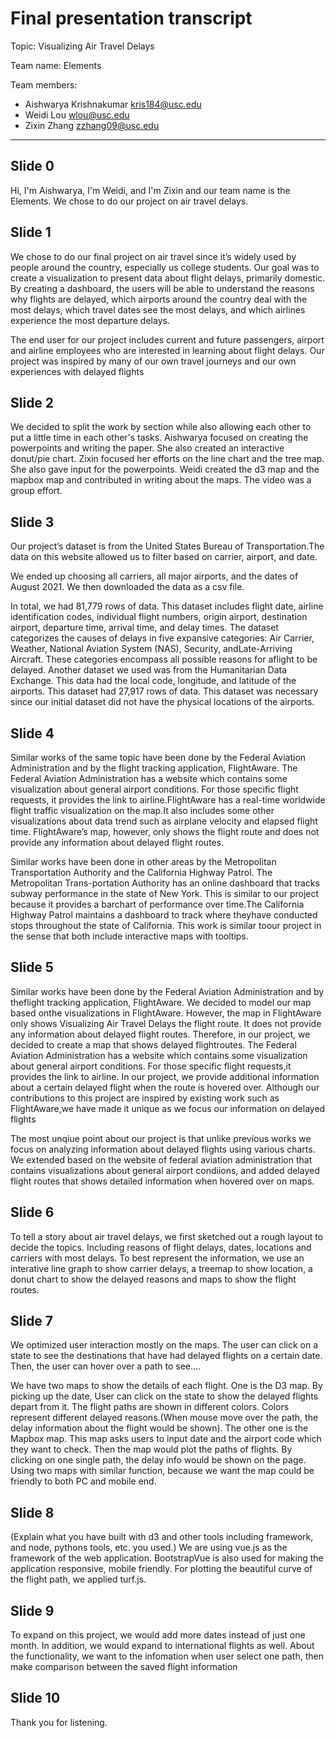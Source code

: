 # Final presentation transcript

Topic: Visualizing Air Travel Delays 

Team name: Elements

Team members:

- Aishwarya Krishnakumar <kris184@usc.edu>
- Weidi Lou <wlou@usc.edu>
- Zixin Zhang <zzhang09@usc.edu>

---

## Slide 0

Hi, I'm Aishwarya, I'm Weidi, and I'm Zixin and our team name is the Elements. We chose to do our project on air travel delays.

## Slide 1
We chose to do our final project on air travel since it’s widely used by people around the country, especially us college students. Our goal was to create a visualization  to  present  data  about  flight  delays,  primarily  domestic.  By  creating  a dashboard, the users will be able to understand the reasons why flights are delayed, which airports around the country deal with the most delays, which travel dates see the most delays, and which airlines experience the most departure delays.

The  end  user  for  our  project  includes  current  and  future  passengers,  airport and airline employees  who  are  interested  in  learning  about  flight delays. Our project was inspired by many of our own travel journeys and our own experiences with delayed flights

## Slide 2

We decided to split the work by section while also allowing each other to put a little time in each other's tasks. Aishwarya focused on creating the powerpoints and writing the paper. She also created an interactive donut/pie chart. Zixin focused her efforts on the line chart and the tree map. She also gave input for the powerpoints. Weidi created the d3 map and the mapbox map and contributed in writing about the maps. The video was a group effort.

## Slide 3

Our project’s dataset is from the United States Bureau of Transportation.The data on this website allowed us to filter based on carrier, airport, and date.

We ended up choosing all carriers, all major airports, and the dates of August 2021. We then downloaded the data as a csv file. 

In total, we had 81,779 rows of data. This dataset includes flight date, airline identification codes, individual flight numbers, origin airport, destination airport, departure time, arrival time, and delay times. The dataset categorizes the causes of delays in five expansive categories: Air Carrier, Weather, National Aviation System (NAS), Security, andLate-Arriving  Aircraft.  These  categories  encompass  all  possible  reasons  for  aflight to be delayed. Another dataset we used was from the Humanitarian Data Exchange. This data had the local code, longitude, and latitude of the airports. This dataset had 27,917 rows of data. This dataset was necessary since our initial dataset did not have the physical locations of the airports.

## Slide 4

Similar works of the same topic have been done by the Federal Aviation Administration and by the flight tracking application, FlightAware. The Federal Aviation Administration has a website which contains some visualization about general airport conditions. For those specific flight requests, it provides the link to airline.FlightAware has a real-time worldwide flight traffic visualization on the map.It  also  includes  some  other  visualizations  about  data  trend  such  as  airplane velocity  and  elapsed  flight  time.  FlightAware’s  map,  however,  only  shows  the flight route and does not provide any information about delayed flight routes.

Similar works have been done in other areas by the Metropolitan Transportation Authority and the California Highway Patrol. The Metropolitan Trans-portation Authority has an online dashboard that tracks subway performance in the state of New York. This is similar to our project because it provides a barchart of performance over time.The California Highway Patrol maintains a dashboard to track where theyhave conducted stops throughout the state of California. This work is similar toour project in the sense that both include interactive maps with tooltips.

## Slide 5

Similar works have been done by the Federal Aviation Administration and by theflight tracking application, FlightAware. We decided to model our map based onthe visualizations in FlightAware. However, the map in FlightAware only shows
Visualizing Air Travel Delays the flight route. It does not provide any information about delayed flight routes. Therefore, in our project, we decided to create a map that shows delayed flightroutes. The  Federal  Aviation  Administration  has  a  website  which  contains  some visualization about general airport conditions. For those specific flight requests,it provides the link to airline. In our project, we provide additional information about  a  certain  delayed  flight  when  the  route  is  hovered  over.  Although  our contributions to this project are inspired by existing work such as FlightAware,we have made it unique as we focus our information on delayed flights

The most unqiue point about our project is that unlike previous works we focus on analyzing information about delayed flights using various charts. We extended based on the website of federal aviation administration that contains visualizations about general airport condiions, and added delayed flight routes that shows detailed information when hovered over on maps. 

## Slide 6

To tell a story about air travel delays, we first sketched out a rough layout to decide the topics. Including reasons of flight delays, dates, locations and carriers with most delays. To best represent the information, we use an interative line graph to show carrier delays, a treemap to show location, a donut chart to show the delayed reasons and maps to show the flight routes. 

## Slide 7

We optimized user interaction mostly on the maps. The user can click on a state to see the destinations that have had delayed flights on a certain date. Then, the user can hover over a path to see.... 

We have two maps to show the details of each flight. One is the D3 map. By picking up the date, User can click on the state to show the delayed flights depart from it. The flight paths are shown in different colors. Colors represent different delayed reasons.(When mouse move over the path, the delay information about the flight would be shown). The other one is the Mapbox map. This map asks users to input date and the airport code which they want to check. Then the map would plot the paths of flights. By clicking on one single path, the delay info would be shown on the page. Using two maps with similar function, because we want the map could be friendly to both PC and mobile end.

## Slide 8

(Explain what you have built with d3 and other tools including framework, and node, pythons tools, etc. you used.)
We are using vue.js as the framework of the web application. BootstrapVue is also used for making the application responsive, mobile friendly. For plotting the beautiful curve of the flight path, we applied turf.js.

## Slide 9

To expand on this project, we would add more dates instead of just one month. In addition, we would expand to international flights as well. About the functionality, we want to the infomation when user select one path, then make comparison between the saved flight information

## Slide 10
Thank you for listening.
